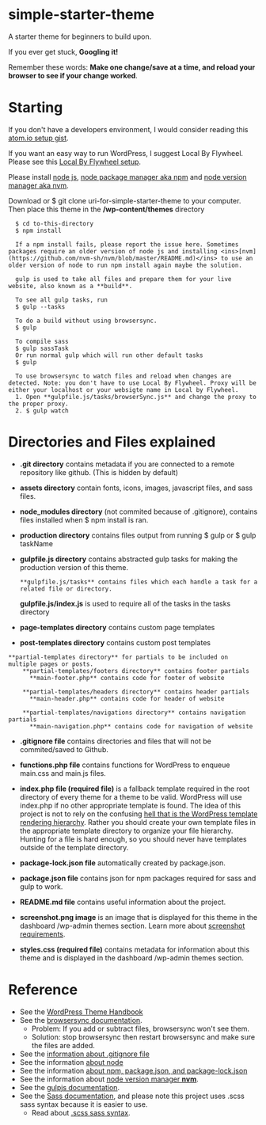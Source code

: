 # simple-starter-theme

  A starter theme for beginners to build upon.

  If you ever get stuck, **Googling it!**

  Remember these words: **Make one change/save at a time, and reload your browser to see if your change worked**.

# Starting

If you don't have a developers environment, I would consider reading this <ins>[atom.io setup gist](https://gist.github.com/max-cmoa/a16bf224d1b6672bea030e7196d26a22)</ins>.

If you want an easy way to run WordPress, I suggest Local By Flywheel. Please see this <ins>[Local By Flywheel setup](https://gist.github.com/max-cmoa/16057cde0c9b87ff900e4b2eb8faafe3)</ins>.

Please install <ins>[node js](https://nodejs.org/en/download/)</ins>, <ins>[node package manager aka npm](https://docs.npmjs.com/cli/install)</ins> and <ins>[node version manager aka nvm](https://github.com/nvm-sh/nvm/blob/master/README.md)</ins>.

Download or $ git clone uri-for-simple-starter-theme to your computer. Then place this theme in the **/wp-content/themes** directory

      $ cd to-this-directory
      $ npm install

      If a npm install fails, please report the issue here. Sometimes packages require an older version of node js and installing <ins>[nvm](https://github.com/nvm-sh/nvm/blob/master/README.md)</ins> to use an older version of node to run npm install again maybe the solution.

      gulp is used to take all files and prepare them for your live website, also known as a **build**.

      To see all gulp tasks, run
      $ gulp --tasks

      To do a build without using browsersync.
      $ gulp

      To compile sass
      $ gulp sassTask
      Or run normal gulp which will run other default tasks
      $ gulp

      To use browsersync to watch files and reload when changes are detected. Note: you don't have to use Local By Flywheel. Proxy will be either your localhost or your websigte name in Local by Flywheel.
      1. Open **gulpfile.js/tasks/browserSync.js** and change the proxy to the proper proxy.
      2. $ gulp watch

# Directories and Files explained

  * **.git directory** contains metadata if you are connected to a remote repository like github. (This is hidden by default)

  * **assets directory** contain fonts, icons, images, javascript files, and sass files.

  * **node_modules directory** (not commited because of .gitignore), contains files installed when $ npm install is ran.

  * **production directory** contains files output from running $ gulp or $ gulp taskName

  * **gulpfile.js directory** contains abstracted gulp tasks for making the production version of this theme.

        **gulpfile.js/tasks** contains files which each handle a task for a related file or directory.
      **gulpfile.js/index.js** is used to require all of the tasks in the tasks directory

  *  **page-templates directory** contains custom page templates

  *  **post-templates directory** contains custom post templates

    **partial-templates directory** for partials to be included on multiple pages or posts.
        **partial-templates/footers directory** contains footer partials
          **main-footer.php** contains code for footer of website

        **partial-templates/headers directory** contains header partials
          **main-header.php** contains code for header of website

        **partial-templates/navigations directory** contains navigation partials
          **main-navigation.php** contains code for navigation of website

  * **.gitignore file** contains directories and files that will not be commited/saved to Github.

  * **functions.php file** contains functions for WordPress to enqueue main.css and main.js files.

  * **index.php file (required file)** is a fallback template required in the root directory of every theme for a theme to be valid. WordPress will use index.php if no other appropriate template is found. The idea of this project is not to rely on the confusing <ins>[hell that is the WordPress template rendering hierarchy](https://wphierarchy.com)</ins>. Rather you should create your own template files in the appropriate template directory to organize your file hierarchy. Hunting for a file is hard enough, so you should never have templates outside of the template directory.

  * **package-lock.json file** automatically created by package.json.

  * **package.json file** contains json for npm packages required for sass and gulp to work.

  * **README.md file** contains useful information about the project.

  * **screenshot.png image** is an image that is displayed for this theme in the dashboard /wp-admin themes section. Learn more about <ins>[screenshot requirements](https://wpism.com/wordpress-theme-screenshot/)</ins>.

  * **styles.css (required file)** contains metadata for information about this theme and is displayed in the dashboard /wp-admin themes section.

# Reference
  * See the <ins>[WordPress Theme Handbook](https://developer.wordpress.org/themes/getting-started/)</ins>
  * See the <ins>[browsersync documentation](https://www.browsersync.io/docs/api#api-init)</ins>.
      * Problem: If you add or subtract files, browsersync won't see them.
      * Solution: stop browsersync then restart browsersync and make sure the files are added.
  * See the <ins>[information about .gitignore file](https://help.github.com/en/github/using-git/ignoring-files)</ins>
  * See the information <ins>[about node](https://www.w3schools.com/nodejs/)</ins>
  * See the information <ins>[about npm, package.json, and package-lock.json](https://nodesource.com/blog/an-absolute-beginners-guide-to-using-npm/)</ins>
  * See the information about <ins>[node version manager **nvm**](https://www.keycdn.com/blog/node-version-manager)</ins>.
  * See the <ins>[gulpjs documentation](https://gulpjs.com/docs/en/getting-started/quick-start)</ins>.
  * See the <ins>[Sass documentation](https://sass-lang.com/guide)</ins>, and please note this project uses .scss sass syntax because it is easier to use.
    * Read about <ins>[.scss sass syntax](https://sass-lang.com/documentation/syntax)</ins>.
